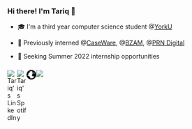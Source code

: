 
### Hi there! I'm Tariq 👋

<!-- SUMMARY:START -->
- :mortar_board: I'm a third year computer science student @[YorkU](https://www.yorku.ca)

- :office: Previously interned @[CaseWare](https://www.caseware.com), @[BZAM](https://bzam.com/), @[PRN Digital](https://prndigital.ca/)

- :seedling: Seeking Summer 2022 internship opportunities
<!-- SUMMARY:END -->

###

<!-- CONNECT:START --> 
<a href="https://www.linkedin.com/in/tariqs1/">
  <img align="left" alt="Tariq's LinkedIn" width="22px" src="https://raw.githubusercontent.com/peterthehan/peterthehan/master/assets/linkedin.svg" />
</a>
<a href="https://open.spotify.com/user/tariqsyed1">
  <img align="left" alt="Tariq's Spotify" width="22px" src="https://raw.githubusercontent.com/peterthehan/peterthehan/master/assets/spotify.svg" />
</a>
<a href="https://www.tariqsyed.me">
  <img align="left" alt="Tariq's Website" width="22px" src="https://raw.githubusercontent.com/iconic/open-iconic/master/svg/globe.svg" />
</a>

![](https://visitor-badge.glitch.me/badge?page_id=tariqsyed1)

<!-- CONNECT:END -->


